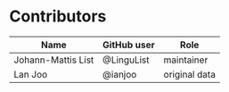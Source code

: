 # Contributors

Name | GitHub user | Role
--- | --- | ---
Johann-Mattis List | @LinguList | maintainer
Lan Joo | @ianjoo | original data
